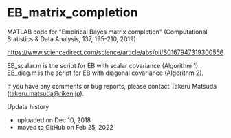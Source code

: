 # EB_matrix_completion
MATLAB code for "Empirical Bayes matrix completion" (Computational Statistics &amp; Data Analysis, 137, 195-210, 2019)

https://www.sciencedirect.com/science/article/abs/pii/S0167947319300556

EB_scalar.m is the script for EB with scalar covariance (Algorithm 1).
EB_diag.m is the script for EB with diagonal covariance (Algorithm 2).

If you have any comments or bug reports, please contact Takeru Matsuda (takeru.matsuda@riken.jp).

Update history
- uploaded on Dec 10, 2018
- moved to GitHub on Feb 25, 2022
